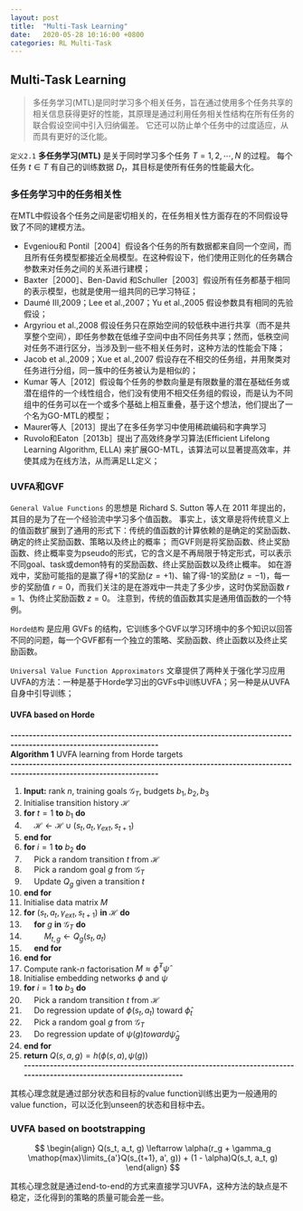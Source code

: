 ```yaml
---
layout: post
title:  "Multi-Task Learning"
date:   2020-05-28 10:16:00 +0800
categories: RL Multi-Task
---
```


## Multi-Task Learning
> 多任务学习(MTL)是同时学习多个相关任务，旨在通过使用多个任务共享的相关信息获得更好的性能，其原理是通过利用任务相关性结构在所有任务的联合假设空间中引入归纳偏差。
> 它还可以防止单个任务中的过度适应，从而具有更好的泛化能。

`定义2.1` **多任务学习(MTL)** 是关于同时学习多个任务 $T = {1, 2, \cdots, N}$ 的过程。
每个任务 $t \in T$ 有自己的训练数据 $D_t$，其目标是使所有任务的性能最大化。

### 多任务学习中的任务相关性
在MTL中假设各个任务之间是密切相关的，在任务相关性方面存在的不同假设导致了不同的建模方法。

- Evgeniou和 Pontil［2004］假设各个任务的所有数据都来自同一个空间，而且所有任务模型都接近全局模型。在这种假设下，他们使用正则化的任务耦合参数来对任务之间的关系进行建模；
- Baxter［2000］、Ben-David 和Schuller［2003］假设所有任务都基于相同的表示模型，也就是使用一组共同的已学习特征；
- Daumé Ⅲ,2009；Lee et al.,2007；Yu et al.,2005 假设参数具有相同的先验假设；
- Argyriou et al.,2008 假设任务只在原始空间的较低秩中进行共享（而不是共享整个空间），即任务参数在低维子空间中由不同任务共享；然而，低秩空间对任务不进行区分，当涉及到一些不相关任务时，这种方法的性能会下降；
- Jacob et al.,2009；Xue et al.,2007 假设存在不相交的任务组，并用聚类对任务进行分组，同一簇中的任务被认为是相似的；
- Kumar 等人［2012］假设每个任务的参数向量是有限数量的潜在基础任务或潜在组件的一个线性组合，他们没有使用不相交任务组的假设，而是认为不同组中的任务可以在一个或多个基础上相互重叠，基于这个想法，他们提出了一个名为GO-MTL的模型；
- Maurer等人［2013］提出了在多任务学习中使用稀疏编码和字典学习
- Ruvolo和Eaton［2013b］提出了高效终身学习算法(Efficient Lifelong Learning Algorithm, ELLA) 来扩展GO-MTL，该算法可以显著提高效率，并使其成为在线方法，从而满足LL定义；

### UVFA和GVF
`General Value Functions` 的思想是 Richard S. Sutton 等人在 2011 年提出的，其目的是为了在一个经验流中学习多个值函数。
事实上，该文章是将传统意义上的值函数扩展到了通用的形式下：传统的值函数的计算依赖的是确定的奖励函数、确定的终止奖励函数、策略以及终止的概率；
而GVF则是将奖励函数、终止奖励函数、终止概率变为pseudo的形式，它的含义是不再局限于特定形式，可以表示不同goal、task或demon特有的奖励函数、终止奖励函数以及终止概率。
如在游戏中，奖励可能指的是赢了得+1的奖励($z=+1$)、输了得-1的奖励($z=-1$)，每一步的奖励值 $r=0$，而我们关注的是在游戏中一共走了多少步，这时伪奖励函数 $r=1$、伪终止奖励函数 $z=0$。
注意到，传统的值函数其实是通用值函数的一个特例。

`Horde结构` 是应用 GVFs 的结构，它训练多个GVF以学习环境中的多个知识以回答不同的问题，每一个GVF都有一个独立的策略、奖励函数、终止函数以及终止奖励函数。

`Universal Value Function Approximators` 文章提供了两种关于强化学习应用UVFA的方法：一种是基于Horde学习出的GVFs中训练UVFA；另一种是从UVFA自身中引导训练；

#### UVFA based on Horde
**--------------------------------------------------------------------------------------------------------------------**  
**Algorithm 1** UVFA learning from Horde targets  
**--------------------------------------------------------------------------------------------------------------------**  
01. **Input:** rank $n$, training goals $\mathcal{G}_T$, budgets $b_1, b_2, b_3$  
02. Initialise transition history $\mathcal{H}$  
03. **for** $t = 1$ **to** $b_1$ **do**  
04. &emsp; $\mathcal{H} \leftarrow \mathcal{H} \cup (s_t, a_t, \gamma_{ext}, s_{t+1})$  
05. **end for**
06. **for** $i = 1$ **to** $b_2$ **do**  
07. &emsp; Pick a random transition $t$ from $\mathcal{H}$  
08. &emsp; Pick a random goal $g$ from $\mathcal{G}_T$  
09. &emsp; Update $Q_g$ given a transition $t$   
10. **end for**
11. Initialise data matrix $M$  
12. **for** $(s_t, a_t, \gamma_{ext}, s_{t+1})$ **in** $\mathcal{H}$ **do**  
13. &emsp; **for** $g$ **in** $\mathcal{G}_T$ **do**  
14. &emsp; &emsp; $M_{t,g} \leftarrow Q_g(s_t, a_t)$  
15. &emsp; **end for**  
16. **end for**  
17. Compute rank-$n$ factorisation $M \approx \hat{\phi}^T \hat{\psi}$  
18. Initialise embedding networks $\phi$ and $\psi$  
19. **for** $i = 1$ **to** $b_3$ **do**  
20. &emsp; Pick a random transition $t$ from $\mathcal{H}$  
21. &emsp; Do regression update of $\phi(s_t,a_t)$ toward $\hat{\phi}_t$  
22. &emsp; Pick a random goal $g$ from $\mathcal{G}_T$  
23. &emsp; Do regression update of $\psi(g) toward \hat{\psi}_g$  
24. **end for**  
25. **return** $Q(s,a,g) = h(\phi(s,a), \psi(g))$  
**--------------------------------------------------------------------------------------------------------------------**  

其核心理念就是通过部分状态和目标的value function训练出更为一般通用的value function，可以泛化到unseen的状态和目标中去。

### UVFA based on bootstrapping

$$
\begin{align}
Q(s_t, a_t, g) \leftarrow \alpha(r_g + \gamma_g \mathop{max}\limits_{a'}Q(s_{t+1}, a', g)) + (1 - \alpha)Q(s_t, a_t, g)
\end{align}
$$

其核心理念就是通过end-to-end的方式来直接学习UVFA，这种方法的缺点是不稳定，泛化得到的策略的质量可能会差一些。






























